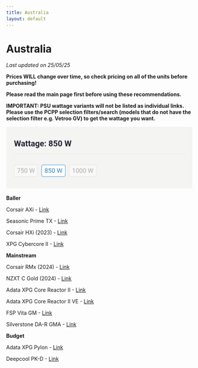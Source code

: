 ```yaml
---
title: Australia
layout: default
---
```


# Australia 

*Last updated on 25/05/25*

**Prices WILL change over time, so check pricing on all of the units before purchasing!**

**Please read the main page first before using these recommendations.**

**IMPORTANT: PSU wattage variants will not be listed as individual links. Please use the PCPP selection filters/search (models that do not have the selection filter e.g. Vetroo GV) to get the wattage you want.**

![wattageselection](Screenshot_20250506-224510.png)

**Baller**

Corsair AXi - [Link](https://au.pcpartpicker.com/product/cJbwrH/corsair-ax1600i-1600-w-80-titanium-certified-fully-modular-atx-power-supply-cp-9020087-na)

Seasonic Prime TX - [Link](https://au.pcpartpicker.com/product/64NYcf/seasonic-prime-tx-1600-atx-31-1600-w-80-titanium-certified-fully-modular-atx-power-supply-atx3-prime-tx-1600)

Corsair HXi (2023) - [Link](https://au.pcpartpicker.com/product/fGgrxr/corsair-hx1200i-1200-w-80-platinum-certified-fully-modular-atx-power-supply-cp-9020281-na)

XPG Cybercore II - [Link](https://au.pcpartpicker.com/product/QKmNnQ/adata-xpg-cybercore-ii-1000-w-80-platinum-certified-fully-modular-atx-power-supply-cybercoreii1000p-bkcus)

**Mainstream**

Corsair RMx (2024) - [Link](https://au.pcpartpicker.com/product/vY4Zxr/corsair-rm850x-2024-850-w-fully-modular-atx-power-supply-cp-9020270-na)

NZXT C Gold (2024) - [Link](https://au.pcpartpicker.com/product/qDLdnQ/nzxt-c850-2024-850-w-80-gold-certified-fully-modular-atx-power-supply-pa-8g2bb-us)

Adata XPG Core Reactor II - [Link](https://au.pcpartpicker.com/product/ZwpQzy/adata-xpg-core-reactor-ii-1200-w-80-gold-certified-fully-modular-atx-power-supply-corereactorii1200g-bkcus)

Adata XPG Core Reactor II VE - [Link](https://au.pcpartpicker.com/product/dLTZxr/adata-xpg-core-reactor-ii-ve-750-w-80-gold-certified-fully-modular-atx-power-supply-corereactoriive750g-bkcus)

FSP Vita GM - [Link](https://au.pcpartpicker.com/product/9ktLrH/fsp-group-vita-850gm-850-w-80-gold-certified-fully-modular-atx-power-supply-vita-850gm)

Silverstone DA-R GMA - [Link](https://au.pcpartpicker.com/product/F39wrH/silverstone-da850r-gma-850-w-80-gold-certified-fully-modular-atx-power-supply-sst-da850r-gma)

**Budget**

Adata XPG Pylon - [Link](https://au.pcpartpicker.com/product/NJzFf7/adata-xpg-pylon-550-w-80-bronze-certified-atx-power-supply-pylon550b-bkcus)

Deepcool PK-D - [Link](https://au.pcpartpicker.com/product/GBjRsY/deepcool-pk650d-650-w-80-bronze-certified-atx-power-supply-r-pk650d-fa0b-us)
